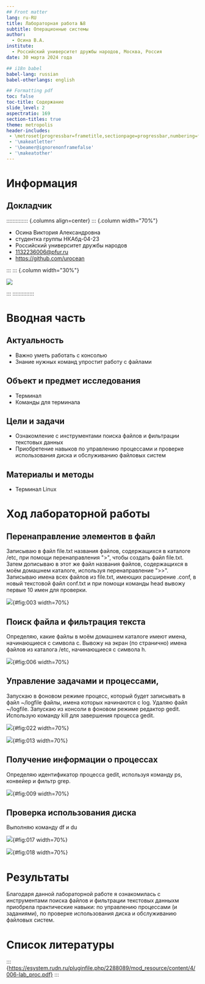 ```yaml
---
## Front matter
lang: ru-RU
title: Лабораторная работа №8
subtitle: Операционные системы
author:
  - Осина В.А.
institute:
  - Российский университет дружбы народов, Москва, Россия
date: 30 марта 2024 года

## i18n babel
babel-lang: russian
babel-otherlangs: english

## Formatting pdf
toc: false
toc-title: Содержание
slide_level: 2
aspectratio: 169
section-titles: true
theme: metropolis
header-includes:
 - \metroset{progressbar=frametitle,sectionpage=progressbar,numbering=fraction}
 - '\makeatletter'
 - '\beamer@ignorenonframefalse'
 - '\makeatother'
---
```


# Информация

## Докладчик

:::::::::::::: {.columns align=center}
::: {.column width="70%"}

  * Осина Виктория Александровна 
  * студентка группы НКАбд-04-23
  * Российский университет дружбы народов
  * [1132236006@pfur.ru](mailto:1132236006@pfur.ru)
  * <https://github.com/urocean>

:::
::: {.column width="30%"}

![](./image/avatarka.jpg)

:::
::::::::::::::

# Вводная часть

## Актуальность

- Важно уметь работать с консолью
- Знание нужных команд упростит работу с файлами

## Объект и предмет исследования

- Терминал
- Команды для терминала

## Цели и задачи

- Ознакомление с инструментами поиска файлов и фильтрации текстовых данных
- Приобретение навыков по управлению процессами и проверке использования диска и обслуживанию файловых систем

## Материалы и методы

- Терминал Linux

# Ход лабораторной работы

## Перенаправление элементов в файл

Записываю в файл file.txt названия файлов, содержащихся в каталоге /etc, при помощи перенаправления ">", чтобы создать файл file.txt. Затем дописываю в этот же файл названия файлов, содержащихся в моём домашнем каталоге, используя перенаправление ">>". Записываю имена всех файлов из file.txt, имеющих расширение .conf, в новый текстовой файл conf.txt и при помощи команды head вывожу первые 10 имен для проверки.

![](image/3.png){#fig:003 width=70%}

## Поиск файла и фильтрация текста 

Определяю, какие файлы в моём домашнем каталоге имеют имена, начинающиеся с символа c. Вывожу на экран (по странично) имена файлов из каталога /etc, начинающиеся с символа h.

![](image/6.png){#fig:006 width=70%}

## Управление задачами и процессами, 

Запускаю в фоновом режиме процесс, который будет записывать в файл ~/logfile файлы, имена которых начинаются с log. Удаляю файл ~/logfile. Запускаю из консоли в фоновом режиме редактор gedit. Использую команду kill для завершения процесса gedit.

![](image/22.png){#fig:022 width=70%}

![](image/13.png){#fig:013 width=70%}

## Получение информации о процессах

Определяю идентификатор процесса gedit, используя команду ps, конвейер и фильтр grep.

![](image/9.png){#fig:009 width=70%}


## Проверка использования диска

Выполняю команду df и du 

![](image/17.png){#fig:017 width=70%}

![](image/18.png){#fig:018 width=70%}


# Результаты

Благодаря данной лабораторной работе я ознакомилась с инструментами поиска файлов и фильтрации текстовых данныхм приобрела практические навыки: по управлению процессами (и заданиями), по проверке использования диска и обслуживанию файловых систем.

# Список литературы 

::: {https://esystem.rudn.ru/pluginfile.php/2288089/mod_resource/content/4/006-lab_proc.pdf} :::

